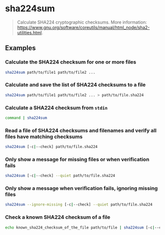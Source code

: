 # sha224sum

> Calculate SHA224 cryptographic checksums. More information: <https://www.gnu.org/software/coreutils/manual/html_node/sha2-utilities.html>.

## Examples

### Calculate the SHA224 checksum for one or more files

```bash
sha224sum path/to/file1 path/to/file2 ...
```

### Calculate and save the list of SHA224 checksums to a file

```bash
sha224sum path/to/file1 path/to/file2 ... > path/to/file.sha224
```

### Calculate a SHA224 checksum from `stdin`

```bash
command | sha224sum
```

### Read a file of SHA224 checksums and filenames and verify all files have matching checksums

```bash
sha224sum [-c|--check] path/to/file.sha224
```

### Only show a message for missing files or when verification fails

```bash
sha224sum [-c|--check] --quiet path/to/file.sha224
```

### Only show a message when verification fails, ignoring missing files

```bash
sha224sum --ignore-missing [-c|--check] --quiet path/to/file.sha224
```

### Check a known SHA224 checksum of a file

```bash
echo known_sha224_checksum_of_the_file path/to/file | sha224sum [-c|--check]
```
